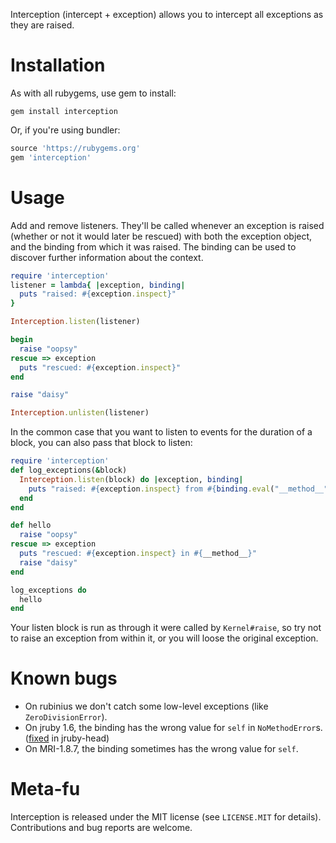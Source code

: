 
Interception (intercept + exception) allows you to intercept all exceptions as they are
raised.

Installation
============

As with all rubygems, use gem to install:

```shell
gem install interception
```

Or, if you're using bundler:

```ruby
source 'https://rubygems.org'
gem 'interception'
```

Usage
=====

Add and remove listeners. They'll be called whenever an exception is raised (whether or
not it would later be rescued) with both the exception object, and the binding from which
it was raised. The binding can be used to discover further information about the context.

```ruby
require 'interception'
listener = lambda{ |exception, binding|
  puts "raised: #{exception.inspect}"
}

Interception.listen(listener)

begin
  raise "oopsy"
rescue => exception
  puts "rescued: #{exception.inspect}"
end

raise "daisy"

Interception.unlisten(listener)
```

In the common case that you want to listen to events for the duration of a block, you can
also pass that block to listen:

```ruby
require 'interception'
def log_exceptions(&block)
  Interception.listen(block) do |exception, binding|
    puts "raised: #{exception.inspect} from #{binding.eval("__method__")}"
  end
end

def hello
  raise "oopsy"
rescue => exception
  puts "rescued: #{exception.inspect} in #{__method__}"
  raise "daisy"
end

log_exceptions do
  hello
end
```

Your listen block is run as through it were called by `Kernel#raise`, so try not to raise
an exception from within it, or you will loose the original exception.

Known bugs
==========

* On rubinius we don't catch some low-level exceptions (like `ZeroDivisionError`).
* On jruby 1.6, the binding has the wrong value for `self` in `NoMethodError`s. ([fixed](https://github.com/jruby/jruby/commit/4246d96f63155aeb70694a9a0ace0eeb2c936065) in jruby-head)
* On MRI-1.8.7, the binding sometimes has the wrong value for `self`.

Meta-fu
=======

Interception is released under the MIT license (see `LICENSE.MIT` for details).
Contributions and bug reports are welcome.

